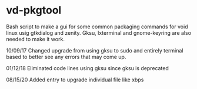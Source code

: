 # vd-pkgtool
Bash script to make a gui for some common packaging commands for void linux usig gtkdialog and zenity.  Gksu, lxterminal and gnome-keyring are also needed to make it work.

10/09/17 Changed upgrade from using gksu to sudo and entirely terminal based to better see any errors that may come up.

01/12/18 Eliminated code lines using gksu since gksu is deprecated

08/15/20 Added entry to upgrade individual file like xbps
